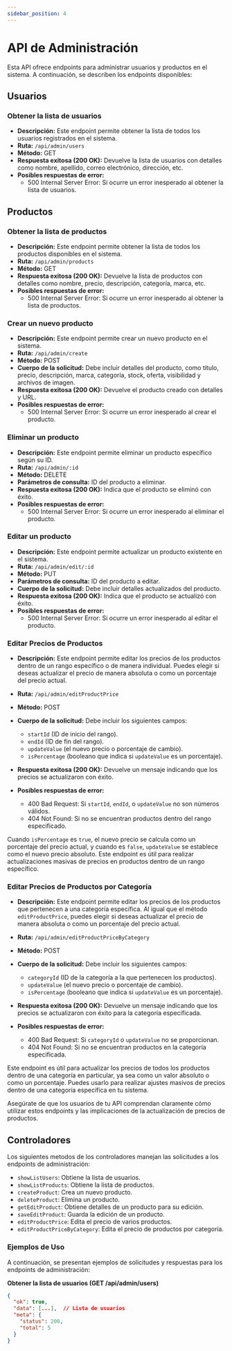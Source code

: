 ```yaml
---
sidebar_position: 4
---
```


# API de Administración

Esta API ofrece endpoints para administrar usuarios y productos en el sistema. A continuación, se describen los endpoints disponibles:

## Usuarios

### Obtener la lista de usuarios

- **Descripción:** Este endpoint permite obtener la lista de todos los usuarios registrados en el sistema.
- **Ruta:** `/api/admin/users`
- **Método:** GET
- **Respuesta exitosa (200 OK):** Devuelve la lista de usuarios con detalles como nombre, apellido, correo electrónico, dirección, etc.
- **Posibles respuestas de error:**
  - 500 Internal Server Error: Si ocurre un error inesperado al obtener la lista de usuarios.

## Productos

### Obtener la lista de productos

- **Descripción:** Este endpoint permite obtener la lista de todos los productos disponibles en el sistema.
- **Ruta:** `/api/admin/products`
- **Método:** GET
- **Respuesta exitosa (200 OK):** Devuelve la lista de productos con detalles como nombre, precio, descripción, categoría, marca, etc.
- **Posibles respuestas de error:**
  - 500 Internal Server Error: Si ocurre un error inesperado al obtener la lista de productos.

### Crear un nuevo producto

- **Descripción:** Este endpoint permite crear un nuevo producto en el sistema.
- **Ruta:** `/api/admin/create`
- **Método:** POST
- **Cuerpo de la solicitud:** Debe incluir detalles del producto, como título, precio, descripción, marca, categoría, stock, oferta, visibilidad y archivos de imagen.
- **Respuesta exitosa (200 OK):** Devuelve el producto creado con detalles y URL.
- **Posibles respuestas de error:**
  - 500 Internal Server Error: Si ocurre un error inesperado al crear el producto.

### Eliminar un producto

- **Descripción:** Este endpoint permite eliminar un producto específico según su ID.
- **Ruta:** `/api/admin/:id`
- **Método:** DELETE
- **Parámetros de consulta:** ID del producto a eliminar.
- **Respuesta exitosa (200 OK):** Indica que el producto se eliminó con éxito.
- **Posibles respuestas de error:**
  - 500 Internal Server Error: Si ocurre un error inesperado al eliminar el producto.

### Editar un producto

- **Descripción:** Este endpoint permite actualizar un producto existente en el sistema.
- **Ruta:** `/api/admin/edit/:id`
- **Método:** PUT
- **Parámetros de consulta:** ID del producto a editar.
- **Cuerpo de la solicitud:** Debe incluir detalles actualizados del producto.
- **Respuesta exitosa (200 OK):** Indica que el producto se actualizó con éxito.
- **Posibles respuestas de error:**
  - 500 Internal Server Error: Si ocurre un error inesperado al editar el producto.

### Editar Precios de Productos

- **Descripción:** Este endpoint permite editar los precios de los productos dentro de un rango específico o de manera individual. Puedes elegir si deseas actualizar el precio de manera absoluta o como un porcentaje del precio actual.

- **Ruta:** `/api/admin/editProductPrice`
- **Método:** POST
- **Cuerpo de la solicitud:** Debe incluir los siguientes campos:
  - `startId` (ID de inicio del rango).
  - `endId` (ID de fin del rango).
  - `updateValue` (el nuevo precio o porcentaje de cambio).
  - `isPercentage` (booleano que indica si `updateValue` es un porcentaje).

- **Respuesta exitosa (200 OK):** Devuelve un mensaje indicando que los precios se actualizaron con éxito.

- **Posibles respuestas de error:**
  - 400 Bad Request: Si `startId`, `endId`, o `updateValue` no son números válidos.
  - 404 Not Found: Si no se encuentran productos dentro del rango especificado.

Cuando `isPercentage` es `true`, el nuevo precio se calcula como un porcentaje del precio actual, y cuando es `false`, `updateValue` se establece como el nuevo precio absoluto. Este endpoint es útil para realizar actualizaciones masivas de precios en productos dentro de un rango específico.

### Editar Precios de Productos por Categoría 

- **Descripción:** Este endpoint permite editar los precios de los productos que pertenecen a una categoría específica. Al igual que el método `editProductPrice`, puedes elegir si deseas actualizar el precio de manera absoluta o como un porcentaje del precio actual.

- **Ruta:** `/api/admin/editProductPriceByCategory`
- **Método:** POST
- **Cuerpo de la solicitud:** Debe incluir los siguientes campos:
  - `categoryId` (ID de la categoría a la que pertenecen los productos).
  - `updateValue` (el nuevo precio o porcentaje de cambio).
  - `isPercentage` (booleano que indica si `updateValue` es un porcentaje).

- **Respuesta exitosa (200 OK):** Devuelve un mensaje indicando que los precios se actualizaron con éxito para la categoría especificada.

- **Posibles respuestas de error:**
  - 400 Bad Request: Si `categoryId` o `updateValue` no se proporcionan.
  - 404 Not Found: Si no se encuentran productos en la categoría especificada.

Este endpoint es útil para actualizar los precios de todos los productos dentro de una categoría en particular, ya sea como un valor absoluto o como un porcentaje. Puedes usarlo para realizar ajustes masivos de precios dentro de una categoría específica en tu sistema.

Asegúrate de que los usuarios de tu API comprendan claramente cómo utilizar estos endpoints y las implicaciones de la actualización de precios de productos.


## Controladores

Los siguientes metodos de los controladores manejan las solicitudes a los endpoints de administración:

- `showListUsers`: Obtiene la lista de usuarios.
- `showListProducts`: Obtiene la lista de productos.
- `createProduct`: Crea un nuevo producto.
- `deleteProduct`: Elimina un producto.
- `getEditProduct`: Obtiene detalles de un producto para su edición.
- `saveEditProduct`: Guarda la edición de un producto.
- `editProductPrice`: Edita el precio de varios productos.
- `editProductPriceByCategory`: Edita el precio de productos por categoría.

### Ejemplos de Uso

A continuación, se presentan ejemplos de solicitudes y respuestas para los endpoints de administración:

**Obtener la lista de usuarios (GET /api/admin/users)**

```json
{
  "ok": true,
  "data": [...],  // Lista de usuarios
  "meta": {
    "status": 200,
    "total": 5
  }
}
